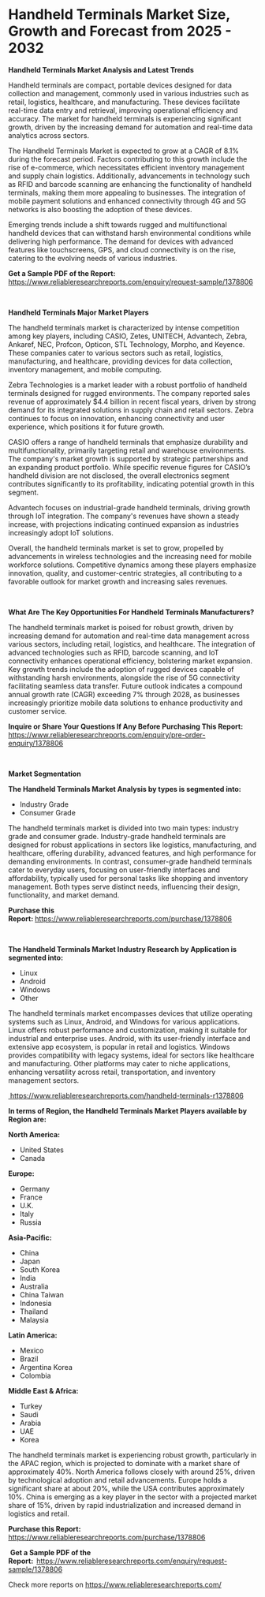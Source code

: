 <p><h1>Handheld Terminals Market Size, Growth and Forecast from 2025 - 2032</h1></p><p><strong>Handheld Terminals Market Analysis and Latest Trends</strong></p>
<p><p>Handheld terminals are compact, portable devices designed for data collection and management, commonly used in various industries such as retail, logistics, healthcare, and manufacturing. These devices facilitate real-time data entry and retrieval, improving operational efficiency and accuracy. The market for handheld terminals is experiencing significant growth, driven by the increasing demand for automation and real-time data analytics across sectors. </p><p>The Handheld Terminals Market is expected to grow at a CAGR of 8.1% during the forecast period. Factors contributing to this growth include the rise of e-commerce, which necessitates efficient inventory management and supply chain logistics. Additionally, advancements in technology such as RFID and barcode scanning are enhancing the functionality of handheld terminals, making them more appealing to businesses. The integration of mobile payment solutions and enhanced connectivity through 4G and 5G networks is also boosting the adoption of these devices. </p><p>Emerging trends include a shift towards rugged and multifunctional handheld devices that can withstand harsh environmental conditions while delivering high performance. The demand for devices with advanced features like touchscreens, GPS, and cloud connectivity is on the rise, catering to the evolving needs of various industries.</p></p>
<p><strong>Get a Sample PDF of the Report:&nbsp;</strong> <a href="https://www.reliableresearchreports.com/enquiry/request-sample/1378806?utm_campaign=2307&utm_medium=2&utm_source=Github&utm_content=ia&utm_term=16022025&utm_id=handheld-terminals">https://www.reliableresearchreports.com/enquiry/request-sample/1378806</a></p>
<p>&nbsp;</p>
<p><strong>Handheld Terminals Major Market Players</strong></p>
<p><p>The handheld terminals market is characterized by intense competition among key players, including CASIO, Zetes, UNITECH, Advantech, Zebra, Ankaref, NEC, Profcon, Opticon, STL Technology, Morpho, and Keyence. These companies cater to various sectors such as retail, logistics, manufacturing, and healthcare, providing devices for data collection, inventory management, and mobile computing.</p><p>Zebra Technologies is a market leader with a robust portfolio of handheld terminals designed for rugged environments. The company reported sales revenue of approximately $4.4 billion in recent fiscal years, driven by strong demand for its integrated solutions in supply chain and retail sectors. Zebra continues to focus on innovation, enhancing connectivity and user experience, which positions it for future growth.</p><p>CASIO offers a range of handheld terminals that emphasize durability and multifunctionality, primarily targeting retail and warehouse environments. The company's market growth is supported by strategic partnerships and an expanding product portfolio. While specific revenue figures for CASIO’s handheld division are not disclosed, the overall electronics segment contributes significantly to its profitability, indicating potential growth in this segment.</p><p>Advantech focuses on industrial-grade handheld terminals, driving growth through IoT integration. The company's revenues have shown a steady increase, with projections indicating continued expansion as industries increasingly adopt IoT solutions.</p><p>Overall, the handheld terminals market is set to grow, propelled by advancements in wireless technologies and the increasing need for mobile workforce solutions. Competitive dynamics among these players emphasize innovation, quality, and customer-centric strategies, all contributing to a favorable outlook for market growth and increasing sales revenues.</p></p>
<p>&nbsp;</p>
<p><strong>What Are The Key Opportunities For Handheld Terminals Manufacturers?</strong></p>
<p><p>The handheld terminals market is poised for robust growth, driven by increasing demand for automation and real-time data management across various sectors, including retail, logistics, and healthcare. The integration of advanced technologies such as RFID, barcode scanning, and IoT connectivity enhances operational efficiency, bolstering market expansion. Key growth trends include the adoption of rugged devices capable of withstanding harsh environments, alongside the rise of 5G connectivity facilitating seamless data transfer. Future outlook indicates a compound annual growth rate (CAGR) exceeding 7% through 2028, as businesses increasingly prioritize mobile data solutions to enhance productivity and customer service.</p></p>
<p><strong>Inquire or Share Your Questions If Any Before Purchasing This Report:</strong> <a href="https://www.reliableresearchreports.com/enquiry/pre-order-enquiry/1378806?utm_campaign=2307&utm_medium=2&utm_source=Github&utm_content=ia&utm_term=16022025&utm_id=handheld-terminals">https://www.reliableresearchreports.com/enquiry/pre-order-enquiry/1378806</a></p>
<p>&nbsp;</p>
<p><strong>Market Segmentation</strong></p>
<p><strong>The Handheld Terminals Market Analysis by types is segmented into:</strong></p>
<p><ul><li>Industry Grade</li><li>Consumer Grade</li></ul></p>
<p><p>The handheld terminals market is divided into two main types: industry grade and consumer grade. Industry-grade handheld terminals are designed for robust applications in sectors like logistics, manufacturing, and healthcare, offering durability, advanced features, and high performance for demanding environments. In contrast, consumer-grade handheld terminals cater to everyday users, focusing on user-friendly interfaces and affordability, typically used for personal tasks like shopping and inventory management. Both types serve distinct needs, influencing their design, functionality, and market demand.</p></p>
<p><strong>Purchase this Report:&nbsp;</strong><a href="https://www.reliableresearchreports.com/purchase/1378806?utm_campaign=2307&utm_medium=2&utm_source=Github&utm_content=ia&utm_term=16022025&utm_id=handheld-terminals">https://www.reliableresearchreports.com/purchase/1378806</a></p>
<p>&nbsp;</p>
<p><strong>The Handheld Terminals Market Industry Research by Application is segmented into:</strong></p>
<p><ul><li>Linux</li><li>Android</li><li>Windows</li><li>Other</li></ul></p>
<p><p>The handheld terminals market encompasses devices that utilize operating systems such as Linux, Android, and Windows for various applications. Linux offers robust performance and customization, making it suitable for industrial and enterprise uses. Android, with its user-friendly interface and extensive app ecosystem, is popular in retail and logistics. Windows provides compatibility with legacy systems, ideal for sectors like healthcare and manufacturing. Other platforms may cater to niche applications, enhancing versatility across retail, transportation, and inventory management sectors.</p></p>
<p><a href="https://www.reliableresearchreports.com/handheld-terminals-r1378806?utm_campaign=2307&utm_medium=2&utm_source=Github&utm_content=ia&utm_term=16022025&utm_id=handheld-terminals">&nbsp;https://www.reliableresearchreports.com/handheld-terminals-r1378806</a></p>
<p><strong>In terms of Region, the Handheld Terminals Market Players available by Region are:</strong></p>
<p>
    <p> <strong> North America: </strong>
        <ul>
            <li>United States</li>
            <li>Canada</li>
        </ul>
        </p> 
    <p> <strong> Europe: </strong>
        <ul>
            <li>Germany</li>
            <li>France</li>
            <li>U.K.</li>
            <li>Italy</li>
            <li>Russia</li>
        </ul>
        </p> 
    <p> <strong> Asia-Pacific: </strong>
        <ul>
            <li>China</li>
            <li>Japan</li>
            <li>South Korea</li>
            <li>India</li>
            <li>Australia</li>
            <li>China Taiwan</li>
            <li>Indonesia</li>
            <li>Thailand</li>
            <li>Malaysia</li>
        </ul>
        </p> 
    <p> <strong> Latin America: </strong>
        <ul>
            <li>Mexico</li>
            <li>Brazil</li>
            <li>Argentina Korea</li>
            <li>Colombia</li>
        </ul>
        </p> 
    <p> <strong> Middle East & Africa: </strong>
        <ul>
            <li>Turkey</li>
            <li>Saudi</li>
            <li>Arabia</li>
            <li>UAE</li>
            <li>Korea</li>
        </ul>
    </p>
    </p>
<p><p>The handheld terminals market is experiencing robust growth, particularly in the APAC region, which is projected to dominate with a market share of approximately 40%. North America follows closely with around 25%, driven by technological adoption and retail advancements. Europe holds a significant share at about 20%, while the USA contributes approximately 10%. China is emerging as a key player in the sector with a projected market share of 15%, driven by rapid industrialization and increased demand in logistics and retail.</p></p>
<p><strong>Purchase this Report: </strong><a href="https://www.reliableresearchreports.com/purchase/1378806?utm_campaign=2307&utm_medium=2&utm_source=Github&utm_content=ia&utm_term=16022025&utm_id=handheld-terminals">https://www.reliableresearchreports.com/purchase/1378806</a></p>
<p>&nbsp;<strong>Get a Sample PDF of the Report:&nbsp;&nbsp;</strong><a href="https://www.reliableresearchreports.com/enquiry/request-sample/1378806?utm_campaign=2307&utm_medium=2&utm_source=Github&utm_content=ia&utm_term=16022025&utm_id=handheld-terminals">https://www.reliableresearchreports.com/enquiry/request-sample/1378806</a></p>
<p><strong></strong></p>
<p>Check more reports on <a href="https://www.reliableresearchreports.com/?utm_campaign=2307&utm_medium=2&utm_source=Github&utm_content=ia&utm_term=16022025&utm_id=handheld-terminals">https://www.reliableresearchreports.com/</a></p>